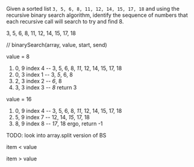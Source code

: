 Given a sorted list `3, 5, 6, 8, 11, 12, 14, 15, 17, 18` and using the recursive binary search algorithm, identify the sequence of numbers that each recursive call will search to try and find 8.

3, 5, 6, 8, 11, 12, 14, 15, 17, 18

// binarySearch(array, value, start, send)

value = 8

1. 0, 9  index 4 --  3, 5, 6, 8, *11*, 12, 14, 15, 17, 18
2. 0, 3  index 1 --  3, *5*, 6, 8
3. 2, 3  index 2 --  *6*, 8
4. 3, 3  index 3 --  *8* return 3

value = 16
1. 0, 9  index 4 --  3, 5, 6, 8, *11*, 12, 14, 15, 17, 18
2. 5, 9  index 7 --  12, 14, *15*, 17, 18
3. 8, 9  index 8 --  *17*, 18 ergo, return -1


TODO: look into array.split version of BS

item < value


item > value